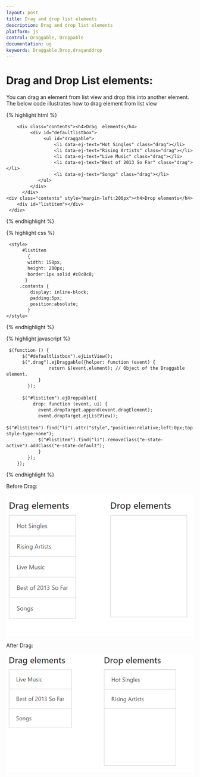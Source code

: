 ```yaml
---
layout: post
title: Drag and drop list elements
description: Drag and drop list elements
platform: js
control: Draggable, Droppable
documentation: ug
keywords: Draggable,Drop,draganddrop
---
```


# Drag and Drop List elements:

You can drag an element from list view and drop this into another element. The below code illustrates how to drag element from list view 

{% highlight html %}

	    <div class="contents"><h4>Drag  elements</h4>
    	     <div id="defaultlistbox">
                  <ul id="draggable">
	                  <li data-ej-text="Hot Singles" class="drag"></li>
                      <li data-ej-text="Rising Artists" class="drag"></li>
                      <li data-ej-text="Live Music" class="drag"></li>
                      <li data-ej-text="Best of 2013 So Far" class="drag"></li>
	                  <li data-ej-text="Songs" class="drag"></li>
                </ul>
             </div>
          </div>
	<div class="contents" style="margin-left:200px"><h4>Drop elements</h4>
		<div id="listitem"></div>
	 </div>
    
    
{% endhighlight %}

{% highlight css %}

	 <style>
	      #listitem
        	{   
            width: 150px;
            height: 200px;
            border:1px solid #c8c8c8;
           }
	     .contents {
             display: inline-block;
             padding:5px;
             position:absolute;
            }
	</style>
{% endhighlight %}

{% highlight javascript %}
	
     $(function () {
          $("#defaultlistbox").ejListView();
	      $(".drag").ejDraggable({helper: function (event) {
                    return $(event.element); // Object of the Draggable element.	
                }
            });
			
	      $("#listitem").ejDroppable({
              drop: function (event, ui) {
                event.dropTarget.append(event.dragElement);
                event.dropTarget.ejListView();
                $("#listitem").find("li").attr("style","position:relative;left:0px;top:0px;list-style-type:none");
                $("#listitem").find("li").removeClass("e-state-active").addClass("e-state-default");
                }
            });
        });

{% endhighlight %}

Before Drag:

![](dragList_images/listdrag.png)

After Drag:

![](dragList_images/Afterdrag.png)